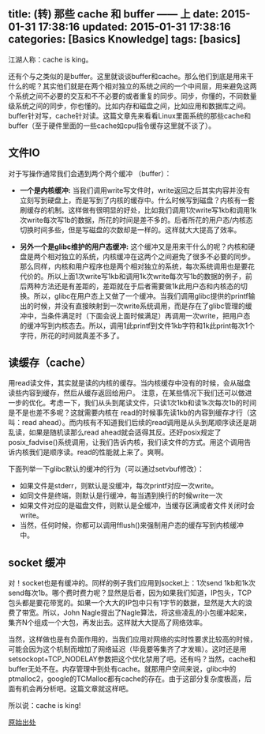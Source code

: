 title: (转) 那些 cache 和 buffer —— 上
date: 2015-01-31 17:38:16
updated: 2015-01-31 17:38:16
categories: [Basics Knowledge]
tags: [basics]
---

江湖人称：cache is king。

还有个与之类似的是buffer。这里就谈谈buffer和cache。那么他们到底是用来干什么的呢？其实他们就是在两个相对独立的系统之间的一个中间层，用来避免这两个系统之间不必要的交互和不不必要的或者重复的同步。同步，你懂的，不同数量级系统之间的同步，你也懂的。比如内存和磁盘之间，比如应用和数据库之间。buffer针对写，cache针对读。这篇文章先来看看Linux里面系统的那些cache和buffer（至于硬件里面的一些cache如cpu指令缓存这里就不谈了）。

## 文件IO

对于写操作通常我们会遇到两个两个缓冲 （buffer）：

* **一个是内核缓冲:**
当我们调用write写文件时，write返回之后其实内容并没有立刻写到硬盘上，而是写到了内核的缓存中。什么时候写到磁盘？内核有一套刷缓存的机制。这样做有很明显的好处，比如我们调用1次write写1kb和调用1k次write每次写1b的数据，所花的时间是差不多的。后者所花的用户态/内核态切换时间多些，但是写磁盘的次数却是一样的。这样就大大提高了效率。

* **另外一个是glibc维护的用户态缓冲:**
这个缓冲又是用来干什么的呢？内核和硬盘是两个相对独立的系统，内核缓冲在这两个之间避免了很多不必要的同步。那么同样，内核和用户程序也是两个相对独立的系统，每次系统调用也是要花代价的。所以上面1次write写1kb和调用1k次write每次写1b的数据的例子，前后两种方法还是有差距的，差距就在于后者需要做1k此用户态和内核态的切换。所以，glibc在用户态上又做了一个缓冲。当我们调用glibc提供的printf输出的时候，并没有直接映射到一次write系统调用，而是存在了glibc管理的缓冲中，当条件满足时（下面会说上面时候满足）再调用一次write，把用户态的缓冲写到内核态去。所以，调用1此printf到文件1kb字符和1k此print每次1个字符，所花的时间就真差不多了。

## 读缓存（cache）

用read读文件，其实就是读的内核的缓存。当内核缓存中没有的时候，会从磁盘读些内容到缓存，然后从缓存返回给用户。 注意，在某些情况下我们还可以做进一步的优化。考虑一下，我们从头到尾读文件，只读1次1kb和读1k次每次1b的时间是不是也差不多呢？这就需要内核在 read的时候事先读1kb的内容到缓存才行（这叫：read ahead）。而内核有不知道我们后续的read调用是从头到尾顺序读还是胡乱读，如果是随机读那么read ahead就会适得其反。还好posix规定了posix_fadvise()系统调用，让我们告诉内核，我们读文件的方式。用这个调用告诉内核我们是顺序读。read的性能就上来了。爽啊。

下面列举一下glibc默认的缓冲的行为（可以通过setvbuf修改）：

* 如果文件是stderr，则默认是没缓冲，每次printf对应一次write。
* 如同文件是终端，则默认是行缓冲，每当遇到换行的时候write一次
* 如果文件对应的是磁盘文件，则默认是全缓冲，当缓存区满或者文件关闭时会write。
* 当然，任何时候，你都可以调用fflush()来强制用户态的缓存写到内核缓冲中。

## socket 缓冲

对！socket也是有缓冲的。同样的例子我们应用到socket上：1次send 1kb和1k次send每次1b。哪个费时费力呢？显然是后者，因为如果我们知道，IP包头，TCP包头都是要花带宽的。如果一个大大的IP包中只有1字节的数据，显然是大大的浪费了带宽。所以，John Nagle提出了Nagle算法，将这些凌乱的小包缓冲起来，集齐N个组成一个大包，再发出去。这样就大大提高了网络效率。

当然，这样做也是有负面作用的，当我们应用对网络的实时性要求比较高的时候，可能会因为这个机制而增加了网络延迟（毕竟要等集齐了才发嘛）。这时还是用setsockopt+TCP_NODELAY参数把这个优化禁用了吧。还有吗？当然，cache和buffer无处不在。内存管理中到处有cache。就那用户空间来说，glibc中的ptmalloc2，google的TCMalloc都有cache的存在。由于这部分复杂度极高，后面有机会再分析吧。这篇文章就这样吧。

所以说：cache is king!

[原始出处](http://blog.dccmx.com/2011/06/about-cache-and-buffer-1/ "原始出处")


